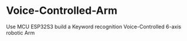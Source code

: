 # Voice-Controlled-Arm
Use MCU ESP32S3 build a Keyword recognition Voice-Controlled 6-axis robotic Arm
